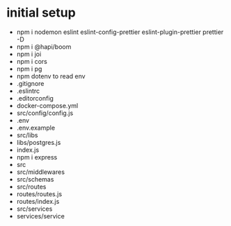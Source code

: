 # initial setup

- npm i nodemon eslint eslint-config-prettier eslint-plugin-prettier prettier -D
- npm i @hapi/boom
- npm i joi
- npm i cors
- npm i pg
- npm dotenv  to read env
- .gitignore
- .eslintrc
- .editorconfig
- docker-compose.yml
- src/config/config.js
- .env
- .env.example
- src/libs
- libs/postgres.js
- index.js
- npm i express
- src
- src/middlewares
- src/schemas
- src/routes
- routes/routes.js
- routes/index.js
- src/services
- services/service
